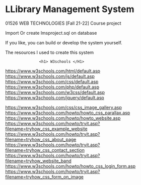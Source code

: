 # LLibrary Management System 
01526 WEB TECHNOLOGIES [Fall 21-22] Course project


Import Or create lmsproject.sql on database


If you like, you can build or develop the system yourself.

The resources I used to create this system

                   <h1> W3schools </H1>

https://www.w3schools.com/html/default.asp
https://www.w3schools.com/js/default.asp
https://www.w3schools.com/css/default.asp
https://www.w3schools.com/php/default.asp
https://www.w3schools.com/w3css/default.asp
https://www.w3schools.com/jquery/default.asp

https://www.w3schools.com/css/css_image_gallery.asp
https://www.w3schools.com/howto/howto_css_parallax.asp
https://www.w3schools.com/howto/howto_website.asp
https://www.w3schools.com/howto/tryit.asp?filename=tryhow_css_example_website
https://www.w3schools.com/howto/tryit.asp?filename=tryhow_css_about_page
https://www.w3schools.com/howto/tryit.asp?filename=tryhow_css_contact_section
https://www.w3schools.com/howto/tryit.asp?filename=tryhow_website_band
https://www.w3schools.com/howto/howto_css_login_form.asp
https://www.w3schools.com/howto/tryit.asp?filename=tryhow_css_form_on_image
